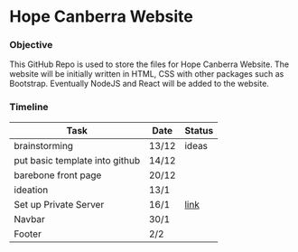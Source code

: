 # Hope Canberra Website

### Objective

This GitHub Repo is used to store the files for Hope Canberra Website. The website will be initially written in HTML, CSS with other packages such as Bootstrap. Eventually NodeJS and React will be added to the website. 


### Timeline

| Task | Date | Status |
|------|------|--------|
|  brainstorming    |   13/12   |   ideas       |
|  put basic template into github    |  14/12    |        |
|  barebone front page    |  20/12    |        |
| ideation  | 13/1  |   |
| Set up Private Server | 16/1 |  [link](pynex13.site)  |
| Navbar | 30/1 |    |
|Footer | 2/2|  |



